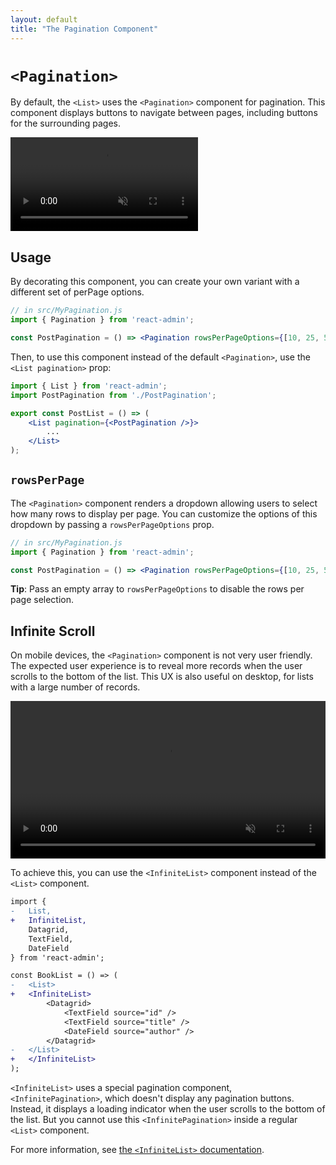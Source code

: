 ```yaml
---
layout: default
title: "The Pagination Component"
---
```


# `<Pagination>`

By default, the `<List>` uses the `<Pagination>` component for pagination. This component displays buttons to navigate between pages, including buttons for the surrounding pages.

<video controls autoplay muted loop>
  <source src="./img/pagination-buttons.webm" type="video/webm"/>
  <source src="./img/pagination-buttons.mp4" type="video/mp4"/>
  Your browser does not support the video tag.
</video>


## Usage

By decorating this component, you can create your own variant with a different set of perPage options.

```jsx
// in src/MyPagination.js
import { Pagination } from 'react-admin';

const PostPagination = () => <Pagination rowsPerPageOptions={[10, 25, 50, 100]} />;
```

Then, to use this component instead of the default `<Pagination>`, use the `<List pagination>` prop:

```jsx
import { List } from 'react-admin';
import PostPagination from './PostPagination';

export const PostList = () => (
    <List pagination={<PostPagination />}>
        ...
    </List>
);
```

## `rowsPerPage`

The `<Pagination>` component renders a dropdown allowing users to select how many rows to display per page. You can customize the options of this dropdown by passing a `rowsPerPageOptions` prop.

```jsx
// in src/MyPagination.js
import { Pagination } from 'react-admin';

const PostPagination = () => <Pagination rowsPerPageOptions={[10, 25, 50, 100]} />;
```

**Tip**: Pass an empty array to `rowsPerPageOptions` to disable the rows per page selection.

## Infinite Scroll

On mobile devices, the `<Pagination>` component is not very user friendly. The expected user experience is to reveal more records when the user scrolls to the bottom of the list. This UX is also useful on desktop, for lists with a large number of records.

<video controls autoplay muted loop width="100%">
  <source src="./img/infinite-book-list.webm" poster="./img/infinite-book-list.webp" type="video/webm">
  Your browser does not support the video tag.
</video>

To achieve this, you can use the `<InfiniteList>` component instead of the `<List>` component.

```diff
import {
-   List,
+   InfiniteList,
    Datagrid,
    TextField,
    DateField
} from 'react-admin';

const BookList = () => (
-   <List>
+   <InfiniteList>
        <Datagrid>
            <TextField source="id" />
            <TextField source="title" />
            <DateField source="author" />
        </Datagrid>
-   </List>
+   </InfiniteList>
);
```

`<InfiniteList>` uses a special pagination component, `<InfinitePagination>`, which doesn't display any pagination buttons. Instead, it displays a loading indicator when the user scrolls to the bottom of the list. But you cannot use this `<InfinitePagination>` inside a regular `<List>` component.

For more information, see [the `<InfiniteList>` documentation](./InfiniteList.md).